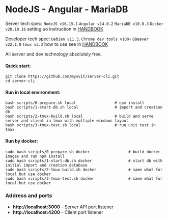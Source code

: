 # NodeJS - Angular - MariaDB

Server tech spec: `NodeJS v16.15.1` `Angular v14.0.2` `MariaDB v10.8.3` `Docker v20.10.16` setting uo instruction in [HANDBOOK](HANDBOOK.md)

Developer tech spec: `Debian v11.3`, `Chrome dev tools v100+` `DBeaver v22.1.0` `tmux v3.3` how to use see in [HANDBOOK](HANDBOOK.md)

All server and dev technology absolutely free. 

#### Quick start:
```
git clone https://github.com/mysvit/server-cli.git
cd server-cli
```
#### Run in local environment:
```
bash scripts/0-prepare.sh local                 # npm install
bash scripts/1-start-db.sh local                # import and creation db 
bash scripts/2-tmux-build.sh local              # build and serve server and client in tmux with multiple windows layout  
bash scripts/3-tmux-test.sh local               # run unit test in tmux
```
#### Run by docker:
```
sudo bash scripts/0-prepare.sh docker                 # build docker images and run npm install 
sudo bash scripts/1-start-db.sh docker                # start db with initial import and creation database 
sudo bash scripts/2-tmux-build.sh docker              # same what for local but use docker 
sudo bash scripts/3-tmux-test.sh docker               # same what for local but use docker
```
### Address and ports
- **http://localhost:3000** - Server API port listener
- **http://localhost:4200** - Client port listener
